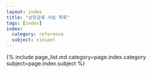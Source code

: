 ```yaml
---
layout: index
title: "상한금궤 사료 목록"
tags: [index]
index:
  category: reference
  subject: sinipet
---
```


{% include page_list.md category=page.index.category subject=page.index.subject %}
